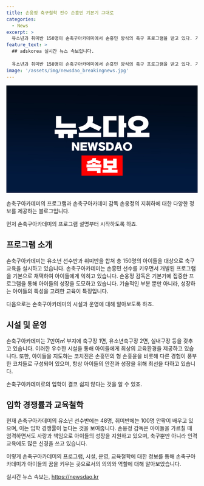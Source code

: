 ```yaml
---
title: 손웅정 축구철학 전수 손흥민 기본기 그대로
categories:
  - News
excerpt: >
  유소년과 취미반 150명이 손축구아카데미에서 손흥민 방식의 축구 프로그램을 받고 있다. 기본기 중요성을 강조하며, 중학교, 고등학교에서의 부족함을 보완하고자 한다. 손 감독은 영국 생활을 접고 춘천 소재 아카데미에 전념하며, 손흥민의 기부금으로 운영되고 있다. 논란에 대해 사랑이 우선된다 주장하며, 아이들에게 최고의 학습환경을 제공하겠다고 밝혔다.
feature_text: >
  ## adskorea 실시간 뉴스 속보입니다.

  유소년과 취미반 150명이 손축구아카데미에서 손흥민 방식의 축구 프로그램을 받고 있다. 기본기 중요성을 강조하며, 중학교, 고등학교에서의 부족함을 보완하고자 한다. 손 감독은 영국 생활을 접고 춘천 소재 아카데미에 전념하며, 손흥민의 기부금으로 운영되고 있다. 논란에 대해 사랑이 우선된다 주장하며, 아이들에게 최고의 학습환경을 제공하겠다고 밝혔다.
image: '/assets/img/newsdao_breakingnews.jpg'
---
```


<p><img src="/assets/img/newsdao_breakingnews.jpg" alt="adskorea 속보" /></p>

<p>손축구아카데미의 프로그램과 손축구아카데미 감독 손웅정의 지휘하에 대한 다양한 정보를 제공하는 블로그입니다.</p>

<p>먼저 손축구아카데미의 프로그램 설명부터 시작하도록 하죠. </p>

<h2 data-ke-size="size26">프로그램 소개</h2>

<p data-ke-size="size16">손축구아카데미는 유소년 선수반과 취미반을 합쳐 총 150명의 아이들을 대상으로 축구 교육을 실시하고 있습니다. 손축구아카데미는 손흥민 선수를 키우면서 개발된 프로그램을 기본으로 채택하여 아이들에게 익히고 있습니다. 손웅정 감독은 기본기에 집중한 프로그램을 통해 아이들의 성장을 도모하고 있습니다. 기술적인 부분 뿐만 아니라, 성장하는 아이들의 특성을 고려한 교육이 특징입니다.</p>

<p>다음으로는 손축구아카데미의 시설과 운영에 대해 알아보도록 하죠.</p>

<h2 data-ke-size="size26">시설 및 운영</h2>

<p data-ke-size="size16">손축구아카데미는 7만여㎡ 부지에 축구장 1면, 유소년축구장 2면, 실내구장 등을 갖추고 있습니다. 이러한 우수한 시설을 통해 아이들에게 최상의 교육환경을 제공하고 있습니다. 또한, 아이들을 지도하는 코치진은 손흥민의 형 손흥윤을 비롯해 다른 경험이 풍부한 코치들로 구성되어 있으며, 항상 아이들의 안전과 성장을 위해 최선을 다하고 있습니다.</p>

<p>손축구아카데미로의 입학이 결코 쉽지 않다는 것을 알 수 있죠.</p>

<h2 data-ke-size="size26">입학 경쟁률과 교육철학</h2>

<p data-ke-size="size16">현재 손축구아카데미의 유소년 선수반에는 48명, 취미반에는 100명 안팎이 배우고 있으며, 이는 입학 경쟁률이 높다는 것을 보여줍니다. 손웅정 감독은 아이들을 가르칠 때 엄격하면서도 사랑과 책임으로 아이들의 성장을 지원하고 있으며, 축구뿐만 아니라 인격 교육에도 많은 신경을 쓰고 있습니다.</p>

<p>이렇게 손축구아카데미의 프로그램, 시설, 운영, 교육철학에 대한 정보를 통해 손축구아카데미가 아이들의 꿈을 키우는 곳으로서의 의의와 역할에 대해 알아보았습니다.</p>
실시간 뉴스 속보는, <a href="https://newsdao.kr" rel="dofollow">https://newsdao.kr</a>


